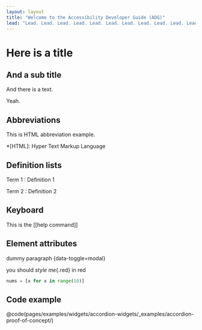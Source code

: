 ```yaml
---
layout: layout
title: "Welcome to the Accessibility Developer Guide (ADG)"
lead: "Lead. Lead. Lead. Lead. Lead. Lead. Lead. Lead. Lead. Lead. Lead."
---
```


# Here is a title

## And a sub title

And there is a text.

Yeah.


## Abbreviations

This is HTML abbreviation example.

*[HTML]: Hyper Text Markup Language

## Definition lists

Term 1
: Definition 1

Term 2
: Definition 2

## Keyboard

This is the [[help command]]

## Element attributes

dummy paragraph {data-toggle=modal}

you should *style me*{.red} in red

```python {data=asdf}
nums = [x for x in range(10)]
```

## Code example

@code(pages/examples/widgets/accordion-widgets/_examples/accordion-proof-of-concept/)
